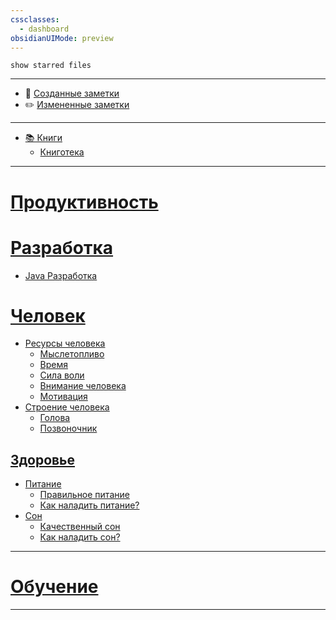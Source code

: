 ```yaml
---
cssclasses:
  - dashboard
obsidianUIMode: preview
---
```

```search-bar 
show starred files
``` 
***
- 💾 [Созданные заметки](Последние%20созданные%20заметки.md)
- ✏️ [Измененные заметки](Последние%20измененные%20заметки.md)
***
* [📚 Книги](Книги.md)
	* [Книготека](Книготека.md)
***

# [Продуктивность](00%20Продуктивность.md)


# [Разработка](00%20Разработка.md)
- [Java Разработка](Java%20Разработка.md)

# [Человек](Человек.md)
- [Ресурсы человека](Ресурсы%20человека.md)
	- [Мыслетопливо](Мыслетопливо.md)
	- [Время](Время.md)
	- [Сила воли](Сила%20воли.md)
	- [Внимание человека](Внимание%20человека.md)
	- [Мотивация](Мотивация.md)
- [Строение человека](Строение%20человека.md)
	- [Голова](Голова.md)
	- [Позвоночник](Позвоночник.md)

## [Здоровье](00%20Здоровье.md)
- [Питание](Питание.md)
	- [Правильное питание](Правильное%20питание.md)
	- [Как наладить питание?](Как%20наладить%20питание?.md)
- [Сон](Сон.md)
	- [Качественный сон](Качественный%20сон.md)
	- [Как наладить сон?](Как%20наладить%20сон?.md)

***
# [Обучение](00%20Обучение.md)


***